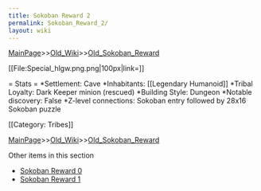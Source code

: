```yaml
---
title: Sokoban Reward 2
permalink: Sokoban_Reward_2/
layout: wiki
---
```


[MainPage](/keeperrl_wiki/ "wikilink")>>[Old_Wiki](/keeperrl_wiki/Old_Wiki "wikilink")>>[Old_Sokoban_Reward](/keeperrl_wiki/Old_Sokoban_Reward "wikilink")

[[File:Special_hlgw.png.png|100px|link=]]

= Stats =
*Settlement: Cave
*Inhabitants: [[Legendary Humanoid]]
*Tribal Loyalty: Dark Keeper minion (rescued)
*Building Style: Dungeon
*Notable discovery: False
*Z-level connections: Sokoban entry followed by 28x16 Sokoban puzzle

[[Category: Tribes]]

[MainPage](/keeperrl_wiki/ "wikilink")>>[Old_Wiki](/keeperrl_wiki/Old_Wiki "wikilink")>>[Old_Sokoban_Reward](/keeperrl_wiki/Old_Sokoban_Reward "wikilink")

Other items in this section
-    [Sokoban Reward 0](/keeperrl_wiki/Sokoban_Reward_0 "wikilink")
-    [Sokoban Reward 1](/keeperrl_wiki/Sokoban_Reward_1 "wikilink")
